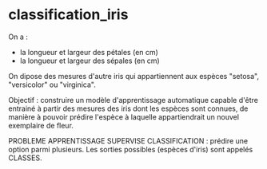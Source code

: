 # classification_iris

On a : 
  - la longueur et largeur des pétales (en cm) 
  - la longueur et largeur des sépales (en cm) 

On dipose des mesures d'autre iris qui appartiennent aux espèces "setosa", "versicolor" ou "virginica". 

Objectif : construire un modèle d'apprentissage automatique capable d'être entrainé à partir des mesures des iris dont les espèces sont connues, de manière à pouvoir prédire l'espèce à laquelle appartiendrait un nouvel exemplaire de fleur. 

PROBLEME APPRENTISSAGE SUPERVISE CLASSIFICATION : prédire une option parmi plusieurs. Les sorties possibles (espèces d'iris) sont appelés CLASSES.
